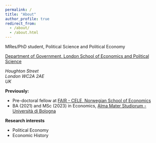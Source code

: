 ```yaml
---
permalink: /
title: "About"
author_profile: true
redirect_from: 
  - /about/
  - /about.html
---
```




MRes/PhD student, Political Science and Political Economy

[Department of Government, London School of Economics and Political Science](https://www.lse.ac.uk/government)

<address>
 Houghton Street <br /> London WC2A 2AE<br /> UK
</address>

**Previously:**
- Pre-doctoral fellow at [FAIR - CELE, Norwegian School of Economics](https://www.nhh.no/en/research-centres/fair)
- BA (2021) and MSc (2023) in Economics, [Alma Mater Studiorum - Università di Bologna](https://dse.unibo.it/it/index.html) 

**Research interests**
- Political Economy
- Economic History

